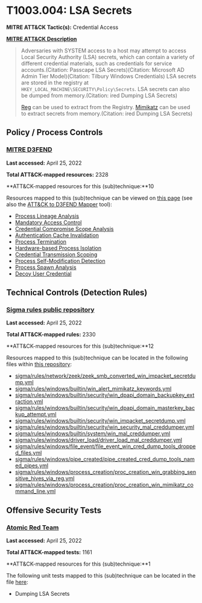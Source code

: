 # T1003.004: LSA Secrets
**MITRE ATT&CK Tactic(s):** Credential Access

**[MITRE ATT&CK Description](https://attack.mitre.org/techniques/T1003/004)**
<blockquote>Adversaries with SYSTEM access to a host may attempt to access Local Security Authority (LSA) secrets, which can contain a variety of different credential materials, such as credentials for service accounts.(Citation: Passcape LSA Secrets)(Citation: Microsoft AD Admin Tier Model)(Citation: Tilbury Windows Credentials) LSA secrets are stored in the registry at <code>HKEY_LOCAL_MACHINE\SECURITY\Policy\Secrets</code>. LSA secrets can also be dumped from memory.(Citation: ired Dumping LSA Secrets)

[Reg](https://attack.mitre.org/software/S0075) can be used to extract from the Registry. [Mimikatz](https://attack.mitre.org/software/S0002) can be used to extract secrets from memory.(Citation: ired Dumping LSA Secrets)</blockquote>
## Policy / Process Controls
### [MITRE D3FEND](https://d3fend.mitre.org/)
**Last accessed:** April 25, 2022

**Total ATT&CK-mapped resources:** 2328

**ATT&CK-mapped resources for this (sub)technique:**10

Resources mapped to this (sub)technique can be viewed on [this page](https://d3fend.mitre.org/) (see also the [ATT&CK to D3FEND Mapper](https://d3fend.mitre.org/tools/attack-mapper) tool):

* [Process Lineage Analysis](https://d3fend.mitre.org/techniques/d3f:ProcessLineageAnalysis)
* [Mandatory Access Control](https://d3fend.mitre.org/techniques/d3f:MandatoryAccessControl)
* [Credential Compromise Scope Analysis](https://d3fend.mitre.org/techniques/d3f:CredentialCompromiseScopeAnalysis)
* [Authentication Cache Invalidation](https://d3fend.mitre.org/techniques/d3f:AuthenticationCacheInvalidation)
* [Process Termination](https://d3fend.mitre.org/techniques/d3f:ProcessTermination)
* [Hardware-based Process Isolation](https://d3fend.mitre.org/techniques/d3f:Hardware-basedProcessIsolation)
* [Credential Transmission Scoping](https://d3fend.mitre.org/techniques/d3f:CredentialTransmissionScoping)
* [Process Self-Modification Detection](https://d3fend.mitre.org/techniques/d3f:ProcessSelf-ModificationDetection)
* [Process Spawn Analysis](https://d3fend.mitre.org/techniques/d3f:ProcessSpawnAnalysis)
* [Decoy User Credential](https://d3fend.mitre.org/techniques/d3f:DecoyUserCredential)

## Technical Controls (Detection Rules)
### [Sigma rules public repository](https://github.com/SigmaHQ/sigma)
**Last accessed:** April 25, 2022

**Total ATT&CK-mapped rules:** 2330

**ATT&CK-mapped resources for this (sub)technique:**12

Resources mapped to this (sub)technique can be located in the following files within [this repository](https://github.com/SigmaHQ/sigma/tree/master/rules):

* [sigma/rules/network/zeek/zeek_smb_converted_win_impacket_secretdump.yml](https://github.com/SigmaHQ/sigma/blob/master/rules/network/zeek/zeek_smb_converted_win_impacket_secretdump.yml)
* [sigma/rules/windows/builtin/win_alert_mimikatz_keywords.yml](https://github.com/SigmaHQ/sigma/blob/master/rules/windows/builtin/win_alert_mimikatz_keywords.yml)
* [sigma/rules/windows/builtin/security/win_dpapi_domain_backupkey_extraction.yml](https://github.com/SigmaHQ/sigma/blob/master/rules/windows/builtin/security/win_dpapi_domain_backupkey_extraction.yml)
* [sigma/rules/windows/builtin/security/win_dpapi_domain_masterkey_backup_attempt.yml](https://github.com/SigmaHQ/sigma/blob/master/rules/windows/builtin/security/win_dpapi_domain_masterkey_backup_attempt.yml)
* [sigma/rules/windows/builtin/security/win_impacket_secretdump.yml](https://github.com/SigmaHQ/sigma/blob/master/rules/windows/builtin/security/win_impacket_secretdump.yml)
* [sigma/rules/windows/builtin/security/win_security_mal_creddumper.yml](https://github.com/SigmaHQ/sigma/blob/master/rules/windows/builtin/security/win_security_mal_creddumper.yml)
* [sigma/rules/windows/builtin/system/win_mal_creddumper.yml](https://github.com/SigmaHQ/sigma/blob/master/rules/windows/builtin/system/win_mal_creddumper.yml)
* [sigma/rules/windows/driver_load/driver_load_mal_creddumper.yml](https://github.com/SigmaHQ/sigma/blob/master/rules/windows/driver_load/driver_load_mal_creddumper.yml)
* [sigma/rules/windows/file_event/file_event_win_cred_dump_tools_dropped_files.yml](https://github.com/SigmaHQ/sigma/blob/master/rules/windows/file_event/file_event_win_cred_dump_tools_dropped_files.yml)
* [sigma/rules/windows/pipe_created/pipe_created_cred_dump_tools_named_pipes.yml](https://github.com/SigmaHQ/sigma/blob/master/rules/windows/pipe_created/pipe_created_cred_dump_tools_named_pipes.yml)
* [sigma/rules/windows/process_creation/proc_creation_win_grabbing_sensitive_hives_via_reg.yml](https://github.com/SigmaHQ/sigma/blob/master/rules/windows/process_creation/proc_creation_win_grabbing_sensitive_hives_via_reg.yml)
* [sigma/rules/windows/process_creation/proc_creation_win_mimikatz_command_line.yml](https://github.com/SigmaHQ/sigma/blob/master/rules/windows/process_creation/proc_creation_win_mimikatz_command_line.yml)


## Offensive Security Tests
### [Atomic Red Team](https://github.com/redcanaryco/atomic-red-team)
**Last accessed:** April 25, 2022

**Total ATT&CK-mapped tests:** 1161

**ATT&CK-mapped resources for this (sub)technique:**1

The following unit tests mapped to this (sub)technique can be located in the file [here](https://github.com/redcanaryco/atomic-red-team/tree/master/atomics/T1003.004/T1003.004.yaml):

* Dumping LSA Secrets

